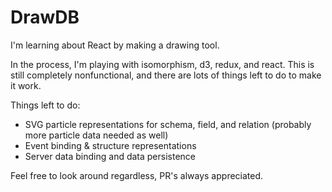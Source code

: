 # DrawDB
I'm learning about React by making a drawing tool.

In the process, I'm playing with isomorphism, d3, redux, and react. This is still completely nonfunctional, and there are lots of things left to do to make it work.

Things left to do:

 * SVG particle representations for schema, field, and relation (probably more particle data needed as well)
 * Event binding & structure representations
 * Server data binding and data persistence

Feel free to look around regardless, PR's always appreciated.
